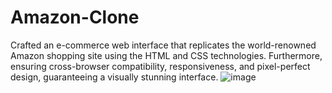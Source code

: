 # Amazon-Clone
Crafted an e-commerce web interface that replicates the world-renowned Amazon shopping site using the HTML  and CSS technologies. Furthermore, ensuring cross-browser compatibility, responsiveness, and pixel-perfect  design, guaranteeing a visually stunning interface.
![image](https://github.com/HarmanjeetSingh2501/Amazon-Clone/assets/138514100/89d8bd2d-3793-4b03-a5bd-23dd2a320969)
